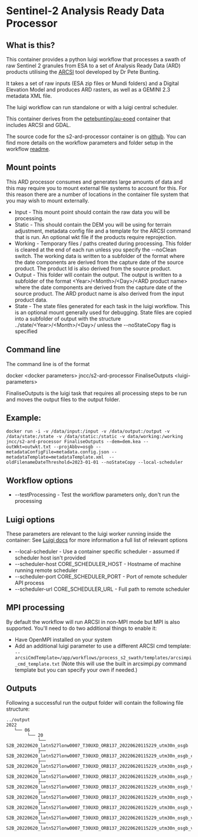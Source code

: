 # Sentinel-2 Analysis Ready Data Processor

## What is this?

This container provides a python luigi workflow that processes a swath of raw Sentinel 2 granules from ESA to a set of Analysis Ready Data (ARD) products utilising the [ARCSI](http://remotesensing.info/arcsi/) tool developed by Dr Pete Bunting.

It takes a set of raw inputs (ESA zip files or Mundi folders) and a Digital Elevation Model and produces ARD rasters, as well as a GEMINI 2.3 metadata XML file.

The luigi workflow can run standalone or with a luigi central scheduler.

This container derives from the [petebunting/au-eoed](https://hub.docker.com/r/petebunting/au-eoed) container that includes ARCSI and GDAL.

The source code for the s2-ard-processor container is on [github](https://github.com/jncc/s2-ard-processor). You can find more details on the workflow parameters and folder setup in the workflow [readme](https://github.com/jncc/s2-ard-processor/blob/master/workflow/app/workflows/README.md).

## Mount points

This ARD processor consumes and generates large amounts of data and this may require you to mount external file systems to account for this. For this reason there are a number of locations in the container file system that you may wish to mount externally.

* Input - This mount point should contain the raw data you will be processing.
* Static - This should contain the DEM you will be using for terrain adjustment, metadata config file and a template for the ARCSI command that is run. An optional wkt file if the products require reprojection.
* Working - Temporary files / paths created during processing. This folder is cleared at the end of each run unless you specify the --noClean switch.  The working data is written to a subfolder of the format <productId> where the date components are derived from the capture date of the source product. The product Id is also derived from the source product.
* Output - This folder wlll contain the output. The output is written to a subfolder of the format \<Year>/\<Month>/\<Day>/\<ARD product name> where the date components are derived from the capture date of the source product. The ARD product name is also derived from the input product data.
* State - The state files generated for each task in the luigi workflow. This is an optional mount generally used for debugging. State files are copied into a subfolder of output with the structure ../state/\<Year>/\<Month>/\<Day>/<productId> unless the --noStateCopy flag is specified

## Command line

The command line is of the format 

docker \<docker parameters> jncc/s2-ard-processor FinaliseOutputs \<luigi-parameters>

FinaliseOutputs is the luigi task that requires all processing steps to be run and moves the output files to the output folder.

## Example:

```
docker run -i -v /data/input:/input -v /data/output:/output -v /data/state:/state -v /data/static:/static -v data/working:/working jncc/s2-ard-processor FinaliseOutputs --dem=dem.kea --outWkt=outwkt.txt --projAbbv=osgb --metadataConfigFile=metadata.config.json --metadataTemplate=metadataTemplate.xml  --oldFilenameDateThreshold=2023-01-01 --noStateCopy --local-scheduler
```

## Workflow options

* --testProcessing - Test the workflow parameters only, don't run the processing

## Luigi options

These parameters are relevant to the luigi worker running inside the container: See [Luigi docs](https://luigi.readthedocs.io/en/stable/configuration.html#core) for more information a full list of relevant options

* --local-scheduler - Use a container specific scheduler - assumed if scheduler host isn't provided
* --scheduler-host CORE_SCHEDULER_HOST - Hostname of machine running remote scheduler
* --scheduler-port CORE_SCHEDULER_PORT - Port of remote scheduler API process
* --scheduler-url CORE_SCHEDULER_URL - Full path to remote scheduler

## MPI processing

By default the workflow will run ARCSI in non-MPI mode but MPI is also supported. You'll need to do two additional things to enable it:

* Have OpenMPI installed on your system
* Add an additional luigi parameter to use a different ARCSI cmd template: `--arcsiCmdTemplate=/app/workflows/process_s2_swath/templates/arcsimpi_cmd_template.txt` (Note this will use the built in arcsimpi.py command template but you can specify your own if needed.)

## Outputs

Following a successful run the output folder will contain the following file structure:

```
../output
2022
   └── 06
        └── 20
            └── S2B_20220620_latn527lonw0007_T30UXD_ORB137_20220620115229_utm30n_osgb
            ├── S2B_20220620_latn527lonw0007_T30UXD_ORB137_20220620115229_utm30n_osgb_clouds.tif
            ├── S2B_20220620_latn527lonw0007_T30UXD_ORB137_20220620115229_utm30n_osgb_clouds_prob.tif
            ├── S2B_20220620_latn527lonw0007_T30UXD_ORB137_20220620115229_utm30n_osgb_sat.tif
            ├── S2B_20220620_latn527lonw0007_T30UXD_ORB137_20220620115229_utm30n_osgb_toposhad.tif
            ├── S2B_20220620_latn527lonw0007_T30UXD_ORB137_20220620115229_utm30n_osgb_valid.tif
            ├── S2B_20220620_latn527lonw0007_T30UXD_ORB137_20220620115229_utm30n_osgb_vmsk_sharp_rad_srefdem_stdsref.tif
            ├── S2B_20220620_latn527lonw0007_T30UXD_ORB137_20220620115229_utm30n_osgb_vmsk_sharp_rad_srefdem_stdsref_meta.xml
            └── S2B_20220620_latn527lonw0007_T30UXD_ORB137_20220620115229_utm30n_osgb_vmsk_sharp_rad_srefdem_stdsref_thumbnail.jpg
```
